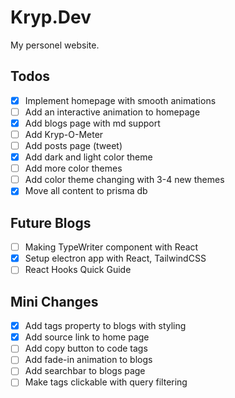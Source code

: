 # Kryp.Dev

My personel website.

## Todos

- [x] Implement homepage with smooth animations
- [ ] Add an interactive animation to homepage
- [x] Add blogs page with md support
- [ ] Add Kryp-O-Meter
- [ ] Add posts page (tweet)
- [x] Add dark and light color theme
- [ ] Add more color themes
- [ ] Add color theme changing with 3-4 new themes
- [x] Move all content to prisma db

## Future Blogs

- [ ] Making TypeWriter component with React 
- [x] Setup electron app with React, TailwindCSS
- [ ] React Hooks Quick Guide

## Mini Changes

- [x] Add tags property to blogs with styling
- [x] Add source link to home page
- [ ] Add copy button to code tags
- [ ] Add fade-in animation to blogs
- [ ] Add searchbar to blogs page
- [ ] Make tags clickable with query filtering
